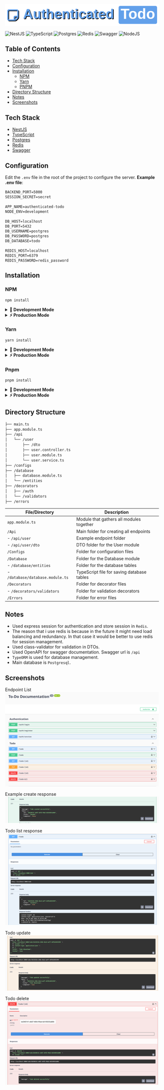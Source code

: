 ![Logo](screenshots/logo.png)

![NestJS](https://img.shields.io/badge/nestjs-%23E0234E.svg?style=for-the-badge&logo=nestjs&logoColor=white)
![TypeScript](https://img.shields.io/badge/typescript-%23007ACC.svg?style=for-the-badge&logo=typescript&logoColor=white)
![Postgres](https://img.shields.io/badge/postgres-%23316192.svg?style=for-the-badge&logo=postgresql&logoColor=white)
![Redis](https://img.shields.io/badge/redis-%23DD0031.svg?style=for-the-badge&logo=redis&logoColor=white)
![Swagger](https://img.shields.io/badge/-Swagger-%23Clojure?style=for-the-badge&logo=swagger&logoColor=white)
![NodeJS](https://img.shields.io/badge/node.js-6DA55F?style=for-the-badge&logo=node.js&logoColor=white)

## Table of Contents

- [Tech Stack](#tech-stack)
- [Configuration](#configuration)
- [Installation](#installation)
  - [NPM](#npm)
  - [Yarn](#yarn)
  - [PNPM](#pnpm)
- [Directory Structure](#directory-structure)
- [Notes](#notes)
- [Screenshots](#screenshots)

## Tech Stack

- [NestJS](https://nestjs.com/)
- [TypeScript](https://www.typescriptlang.org/)
- [Postgres](https://www.postgresql.org/)
- [Redis](https://redis.io/)
- [Swagger](https://swagger.io/)

## Configuration

Edit the `.env` file in the root of the project to configure the server.
**Example .env file**:

```env
BACKEND_PORT=5000
SESSION_SECRET=secret

APP_NAME=authenticated-todo
NODE_ENV=development

DB_HOST=localhost
DB_PORT=5432
DB_USERNAME=postgres
DB_PASSWORD=postgres
DB_DATABASE=todo

REDIS_HOST=localhost
REDIS_PORT=6379
REDIS_PASSWORD=redis_password

```

## Installation

### NPM

```sh
npm install
```

<details>
  <summary>
    <b>🚧 Development Mode</b>
  </summary>

  ```sh
    npm run start:dev
  ```

</details>
<details>
  <summary>
    <b>⚡ Production Mode</b>
  </summary>

  ```sh
    npm run build
    npm run start:prod
  ```

</details>

### Yarn

```sh
yarn install
```

<details>
  <summary>
    <b>🚧 Development Mode</b>
  </summary>

  ```sh
    yarn start:dev
  ```

</details>
<details>
  <summary>
    <b>⚡ Production Mode</b>
  </summary>

  ```sh
    yarn build
    yarn start:prod
  ```

</details>

### Pnpm

```sh
pnpm install
```

<details>
  <summary>
    <b>🚧 Development Mode</b>
  </summary>

  ```sh
    pnpm start:dev
  ```

</details>
<details>
  <summary>
    <b>⚡ Production Mode</b>
  </summary>

  ```sh
    pnpm build
    pnpm start:prod
  ```

</details>

## Directory Structure

```sh
├── main.ts
├── app.module.ts
├── /api
│   └── /user
│       ├── /dto
│       ├── user.controller.ts
│       ├── user.module.ts
│       └── user.service.ts
├── /configs
├── /database
│   ├── database.module.ts
│   └── /entities
├── /decorators
│   ├── /auth
│   └── /validators
├── /errors
```

| File/Directory                      | Description                                             |
| ---------------------------------- | -------------------------------------------------------- |
| `app.module.ts`                    | Module that gathers all modules together                |
| `/Api`                             | Main folder for creating all endpoints                  |
| - `/api/user`                      | Example endpoint folder                                 |
| - `/api/user/dto`                  | DTO folder for the User module                          |
| `/Configs`                         | Folder for configuration files                          |
| `/Database`                        | Folder for the Database module                          |
| - `/database/entities`             | Folder for the database tables                          |
| - `/database/database.module.ts`   | TypeScript file for saving database tables              |
| `/Decorators`                      | Folder for decorator files                              |
| - `/decorators/validators`         | Folder for validation decorators                        |
| `/Errors`                          | Folder for error files                                  |

## Notes

- Used express session for authentication and store session in `Redis`.
- The reason that i use redis is because in the future it might need load balancing and redundancy. In that case it would be better to use redis for session management.
- Used class-validator for validation in DTOs.
- Used OpenAPI for swagger documentation. Swagger url is `/api`
- `TypeORM` is used for database management.
- Main database is `Postgresql`.

## Screenshots

Endpoint List
![Swagger](screenshots/swagger.png)

Example create response
![Todo Create](screenshots/todocreate.png)

Todo list response
![Todo List](screenshots/todolist.png)

Todo update
![Todo Update](screenshots/todoupdate.png)

Todo delete
![Todo Delete](screenshots/tododelete.png)
